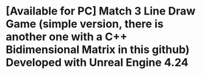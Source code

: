 # [Available for PC] Match 3 Line Draw Game (simple version, there is another one with a C++ Bidimensional Matrix in this github) Developed with Unreal Engine 4.24

